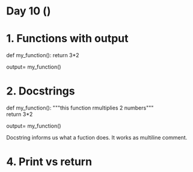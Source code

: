 # Day 10 ()

# 1. Functions with output
def my_function():
    return 3*2

output= my_function()


# 2. Docstrings
def my_function():
    """this function rmultiplies 2 numbers"""    
    return 3*2

output= my_function()

Docstring informs us what a fuction does. It works as multiline comment.


# 4. Print vs return
 